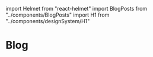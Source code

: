 import Helmet from "react-helmet"
import BlogPosts from "../components/BlogPosts"
import H1 from "../components/designSystem/H1"

<Helmet title="Blog" />

<H1 width={100}>Blog</H1>

<BlogPosts />
